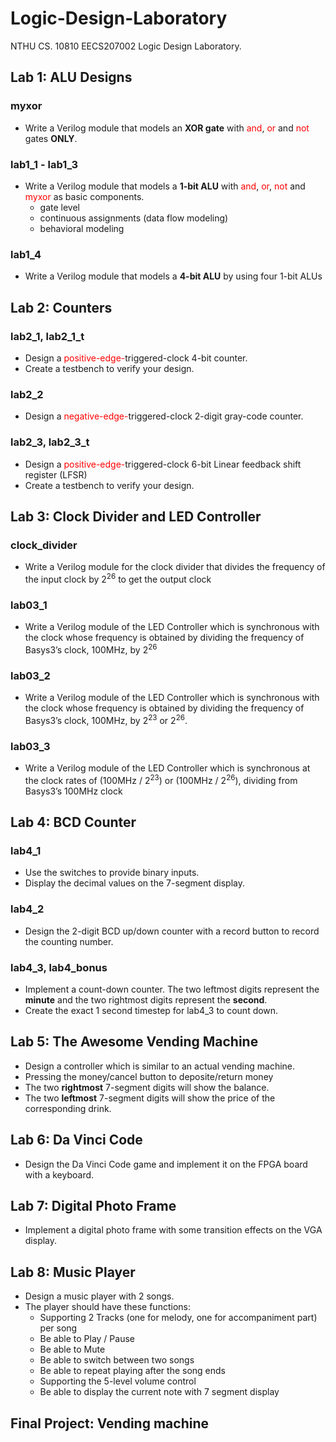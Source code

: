 # Logic-Design-Laboratory
NTHU CS. 10810 EECS207002 Logic Design Laboratory.

## Lab 1: ALU Designs

### myxor
- Write a Verilog module that models an **XOR gate** with <span style=color:red>and</span>, <span style=color:red>or</span> and <span style=color:red>not</span> gates **ONLY**.

### lab1_1 - lab1_3
- Write a Verilog module that models a **1-bit ALU** with <span style=color:red>and</span>, <span style=color:red>or</span>, <span style=color:red>not</span> and <span style=color:red>myxor</span> as basic components. 
    - gate level
    - continuous assignments (data flow modeling) 
    - behavioral modeling

### lab1_4
- Write a Verilog module that models a **4-bit ALU** by using four 1-bit ALUs

## Lab 2: Counters

### lab2_1, lab2_1_t
- Design a <span style=color:red>positive-edge-</span>triggered-clock 4-bit counter.
- Create a testbench to verify your design.

### lab2_2
- Design a <span style=color:red>negative-edge-</span>triggered-clock 2-digit gray-code counter.

### lab2_3, lab2_3_t
- Design a <span style=color:red>positive-edge-</span>triggered-clock 6-bit Linear feedback shift register (LFSR)
- Create a testbench to verify your design.

## Lab 3: Clock Divider and LED Controller

### clock_divider
- Write a Verilog module for the clock divider that divides the frequency of the input clock by $2^{26}$ to get the output clock

### lab03_1
- Write a Verilog module of the LED Controller which is synchronous with the clock whose frequency is obtained by dividing the frequency of Basys3’s clock, 100MHz, by $2^{26}$

### lab03_2
- Write a Verilog module of the LED Controller which is synchronous with the clock whose frequency is obtained by dividing the frequency of Basys3’s clock, 100MHz, by $2^{23}$ or $2^{26}$.

### lab03_3
- Write a Verilog module of the LED Controller which is synchronous at the clock rates of (100MHz / $2^{23}$) or (100MHz / $2^{26}$), dividing from Basys3’s 100MHz clock

## Lab 4: BCD Counter

### lab4_1
- Use the switches to provide binary inputs. 
- Display the decimal values on the 7-segment display.

### lab4_2
- Design the 2-digit BCD up/down counter with a record button to record the counting number. 

### lab4_3, lab4_bonus
- Implement a count-down counter. The two leftmost digits represent the **minute** and the two rightmost digits represent the **second**.
- Create the exact 1 second timestep for lab4_3 to count down.

## Lab 5: The Awesome Vending Machine
- Design a controller which is similar to an actual vending machine.
- Pressing the money/cancel button to deposite/return money
- The two **rightmost** 7-segment digits will show the balance.
- The two **leftmost** 7-segment digits will show the price of the corresponding drink.

## Lab 6: Da Vinci Code
- Design the Da Vinci Code game and implement it on the FPGA board with a keyboard.

## Lab 7: Digital Photo Frame
- Implement a digital photo frame with some transition effects on the VGA display.

## Lab 8: Music Player
- Design a music player with 2 songs.
- The player should have these functions:
  - Supporting 2 Tracks (one for melody, one for accompaniment part) per song 
  - Be able to Play / Pause 
  - Be able to Mute 
  - Be able to switch between two songs 
  - Be able to repeat playing after the song ends 
  - Supporting the 5-level volume control 
  - Be able to display the current note with 7 segment display

## Final Project: Vending machine

